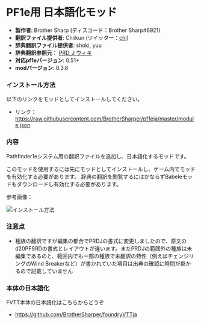 # PF1e用 日本語化モッド

* **製作者**: Brother Sharp (ディスコード：Brother Sharp#6921)
* **翻訳ファイル提供者**: Chiikun (ツイッター：[chi](https://twitter.com/_chikun))
* **辞典翻訳ファイル提供者**: shoki, yuu
* **辞典翻訳参照元**： [PRD_J ウィキ](https://w.atwiki.jp/prdj/)
* **対応pf1eバージョン**: 0.51+
* **modバージョン**: 0.3.6

### インストール方法

以下のリンクをモッドとしてインストールしてください。

* リンク： https://raw.githubusercontent.com/BrotherSharper/pf1eja/master/module.json

### 内容
Pathfinder1eシステム用の翻訳ファイルを追加し、日本語化するモッドです。

このモッドを使用するには先にモッドとしてインストールし、ゲーム内でモッドを有効化する必要があります。
辞典の翻訳を閲覧するにはかならずBabeleモッドもダウンロードし有効化する必要があります。

参考画像：

![インストール方法](https://i.imgur.com/4zYL873.jpg)


### 注意点
* 種族の翻訳ですが編集の都合でPRDJの書式に変更しましたので、原文のd20PFSRDの書式とレイアウトが違います。またPRDJの範囲外の種族は未編集であるのと、範囲内でも一部の種族で未翻訳の特性（例えばチェンジリングのWind Breakerなど）が書かれていた項目は出典の確認に時間が掛かるので記載していません

### 本体の日本語化
FVTT本体の日本語化はこちらからどうぞ

* https://github.com/BrotherSharper/foundryVTTja